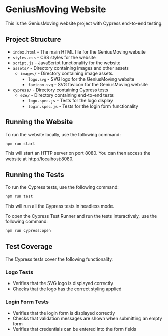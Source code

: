 # GeniusMoving Website

This is the GeniusMoving website project with Cypress end-to-end testing.

## Project Structure

- `index.html` - The main HTML file for the GeniusMoving website
- `styles.css` - CSS styles for the website
- `script.js` - JavaScript functionality for the website
- `assets/` - Directory containing images and other assets
  - `images/` - Directory containing image assets
    - `logo.svg` - SVG logo for the GeniusMoving website
    - `favicon.svg` - SVG favicon for the GeniusMoving website
- `cypress/` - Directory containing Cypress tests
  - `e2e/` - Directory containing end-to-end tests
    - `logo.spec.js` - Tests for the logo display
    - `login.spec.js` - Tests for the login form functionality

## Running the Website

To run the website locally, use the following command:

```bash
npm run start
```

This will start an HTTP server on port 8080. You can then access the website at http://localhost:8080.

## Running the Tests

To run the Cypress tests, use the following command:

```bash
npm run test
```

This will run all the Cypress tests in headless mode.

To open the Cypress Test Runner and run the tests interactively, use the following command:

```bash
npm run cypress:open
```

## Test Coverage

The Cypress tests cover the following functionality:

### Logo Tests
- Verifies that the SVG logo is displayed correctly
- Checks that the logo has the correct styling applied

### Login Form Tests
- Verifies that the login form is displayed correctly
- Checks that validation messages are shown when submitting an empty form
- Verifies that credentials can be entered into the form fields
